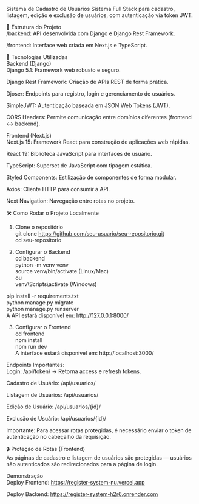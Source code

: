 Sistema de Cadastro de Usuários
Sistema Full Stack para cadastro, listagem, edição e exclusão de usuários, com autenticação via token JWT.

📁 Estrutura do Projeto <br/>
/backend: API desenvolvida com Django e Django Rest Framework. <br/>

/frontend: Interface web criada em Next.js e TypeScript. <br/>


🚀 Tecnologias Utilizadas <br/>
Backend (Django) <br/>
Django 5.1: Framework web robusto e seguro. <br/>

Django Rest Framework: Criação de APIs REST de forma prática. <br/>

Djoser: Endpoints para registro, login e gerenciamento de usuários. <br/>

SimpleJWT: Autenticação baseada em JSON Web Tokens (JWT). <br/>

CORS Headers: Permite comunicação entre domínios diferentes (frontend ↔ backend). <br/>

Frontend (Next.js) <br/>
Next.js 15: Framework React para construção de aplicações web rápidas. <br/>

React 19: Biblioteca JavaScript para interfaces de usuário. <br/>

TypeScript: Superset de JavaScript com tipagem estática.<br/>

Styled Components: Estilização de componentes de forma modular.<br/>

Axios: Cliente HTTP para consumir a API.<br/>

Next Navigation: Navegação entre rotas no projeto.<br/>



🛠️ Como Rodar o Projeto Localmente<br/>
1. Clone o repositório<br/>
git clone https://github.com/seu-usuario/seu-repositorio.git<br/>
cd seu-repositorio<br/>

2. Configurar o Backend<br/>
cd backend<br/>
python -m venv venv<br/>
source venv/bin/activate        (Linux/Mac)<br/>
ou<br/>
venv\Scripts\activate           (Windows)<br/>

pip install -r requirements.txt<br/>
python manage.py migrate<br/>
python manage.py runserver<br/>
A API estará disponível em: http://127.0.0.1:8000/<br/>

3. Configurar o Frontend<br/>
cd frontend<br/>
npm install<br/>
npm run dev<br/>
A interface estará disponível em: http://localhost:3000/<br/>

Endpoints Importantes:<br/>
Login: /api/token/ → Retorna access e refresh tokens.<br/>

Cadastro de Usuário: /api/usuarios/<br/>

Listagem de Usuários: /api/usuarios/<br/>

Edição de Usuário: /api/usuarios/{id}/<br/>

Exclusão de Usuário: /api/usuarios/{id}/<br/>

Importante: Para acessar rotas protegidas, é necessário enviar o token de autenticação no cabeçalho da requisição.<br/>

🔒 Proteção de Rotas (Frontend)<br/>
As páginas de cadastro e listagem de usuários são protegidas — usuários não autenticados são redirecionados para a página de login.<br/>


Demonstração<br/>
Deploy Frontend: https://register-system-nu.vercel.app<br/>

Deploy Backend: https://register-system-h2r6.onrender.com<br/>



